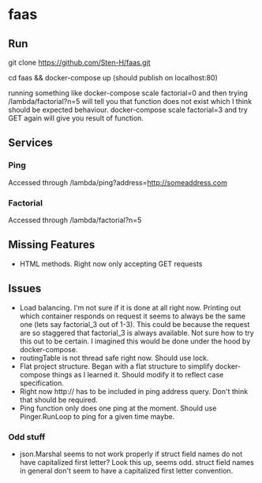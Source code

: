 # faas

## Run
git clone https://github.com/Sten-H/faas.git

cd faas && docker-compose up (should publish on localhost:80)

running something like docker-compose scale factorial=0 and then trying /lambda/factorial?n=5 will tell you that
function does not exist which I think should be expected behaviour. docker-compose scale factorial=3 and try GET 
again will give you result of function.

## Services

### Ping

Accessed through /lambda/ping?address=http://someaddress.com

### Factorial

Accessed through /lambda/factorial?n=5

## Missing Features

* HTML methods. Right now only accepting GET requests

## Issues

* Load balancing. I'm not sure if it is done at all right now. Printing out which container responds on request it seems
to always be the same one (lets say factorial_3 out of 1-3). This could be because the request are so staggered that 
factorial_3 is always available. Not sure how to try this out to be certain. I imagined this would be done under the hood
by docker-compose.
* routingTable is not thread safe right now. Should use lock.
* Flat project structure. Began with a flat structure to simplify docker-compose things as I learned it. Should modify it to reflect case specification.
* Right now http:// has to be included in ping address query. Don't think that should be required.
* Ping function only does one ping at the moment. Should use Pinger.RunLoop to ping for a given time maybe.

### Odd stuff

* json.Marshal seems to not work properly if struct field names do not have capitalized first
 letter? Look this up, seems odd. struct field names in general don't seem to have a capitalized
  first letter convention.
